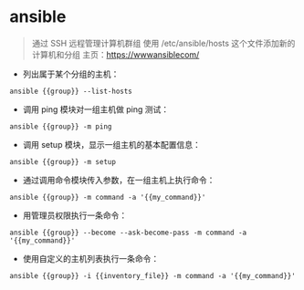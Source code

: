 # ansible

> 通过 SSH 远程管理计算机群组
> 使用 /etc/ansible/hosts 这个文件添加新的计算机和分组
> 主页：<https://wwwansiblecom/>

- 列出属于某个分组的主机：

`ansible {{group}} --list-hosts`

- 调用 ping 模块对一组主机做 ping 测试：

`ansible {{group}} -m ping`

- 调用 setup 模块，显示一组主机的基本配置信息：

`ansible {{group}} -m setup`

- 通过调用命令模块传入参数，在一组主机上执行命令：

`ansible {{group}} -m command -a '{{my_command}}'`

- 用管理员权限执行一条命令：

`ansible {{group}} --become --ask-become-pass -m command -a '{{my_command}}'`

- 使用自定义的主机列表执行一条命令：

`ansible {{group}} -i {{inventory_file}} -m command -a '{{my_command}}'`

[#]: contributors: ([王兴宇，Linux & BC]，[良†])